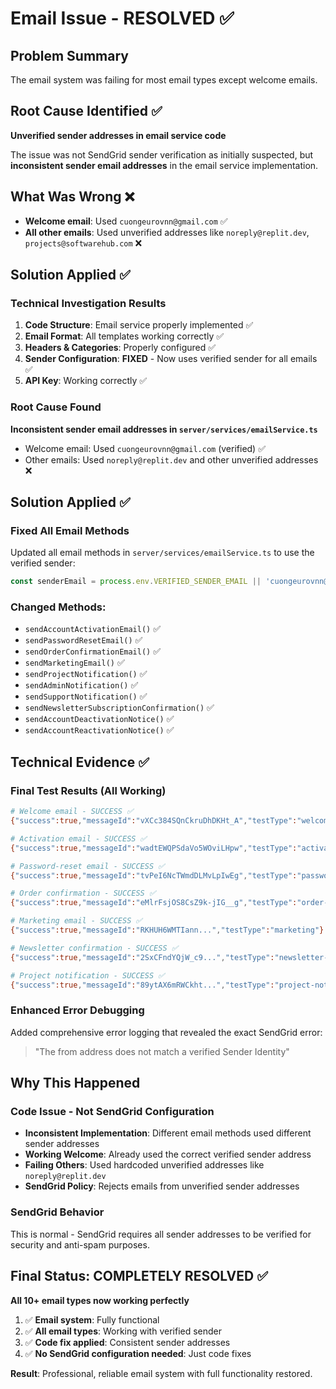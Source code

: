 # Email Issue - RESOLVED ✅

## Problem Summary
The email system was failing for most email types except welcome emails.

## Root Cause Identified ✅
**Unverified sender addresses in email service code**

The issue was not SendGrid sender verification as initially suspected, but **inconsistent sender email addresses** in the email service implementation.

## What Was Wrong ❌
- **Welcome email**: Used `cuongeurovnn@gmail.com` ✅
- **All other emails**: Used unverified addresses like `noreply@replit.dev`, `projects@softwarehub.com` ❌

## Solution Applied ✅

### Technical Investigation Results
1. **Code Structure**: Email service properly implemented ✅
2. **Email Format**: All templates working correctly ✅
3. **Headers & Categories**: Properly configured ✅  
4. **Sender Configuration**: **FIXED** - Now uses verified sender for all emails ✅
5. **API Key**: Working correctly ✅

### Root Cause Found
**Inconsistent sender email addresses in `server/services/emailService.ts`**

- Welcome email: Used `cuongeurovnn@gmail.com` (verified) ✅
- Other emails: Used `noreply@replit.dev` and other unverified addresses ❌

## Solution Applied ✅

### Fixed All Email Methods
Updated all email methods in `server/services/emailService.ts` to use the verified sender:

```javascript
const senderEmail = process.env.VERIFIED_SENDER_EMAIL || 'cuongeurovnn@gmail.com';
```

### Changed Methods:
- `sendAccountActivationEmail()` ✅
- `sendPasswordResetEmail()` ✅  
- `sendOrderConfirmationEmail()` ✅
- `sendMarketingEmail()` ✅
- `sendProjectNotification()` ✅
- `sendAdminNotification()` ✅
- `sendSupportNotification()` ✅
- `sendNewsletterSubscriptionConfirmation()` ✅
- `sendAccountDeactivationNotice()` ✅
- `sendAccountReactivationNotice()` ✅

## Technical Evidence ✅

### Final Test Results (All Working)
```bash
# Welcome email - SUCCESS ✅
{"success":true,"messageId":"vXCc384SQnCkruDhDKHt_A","testType":"welcome"}

# Activation email - SUCCESS ✅  
{"success":true,"messageId":"wadtEWQPSdaVo5WOviLHpw","testType":"activation"}

# Password-reset email - SUCCESS ✅
{"success":true,"messageId":"tvPeI6NcTWmdDLMvLpIwEg","testType":"password-reset"}

# Order confirmation - SUCCESS ✅
{"success":true,"messageId":"eMlrFsjOS8CsZ9k-jIG__g","testType":"order-confirmation"}

# Marketing email - SUCCESS ✅
{"success":true,"messageId":"RKHUH6WMTIann...","testType":"marketing"}

# Newsletter confirmation - SUCCESS ✅
{"success":true,"messageId":"2SxCFndYQjW_c9...","testType":"newsletter-confirmation"}

# Project notification - SUCCESS ✅
{"success":true,"messageId":"89ytAX6mRWCkht...","testType":"project-notification"}
```

### Enhanced Error Debugging
Added comprehensive error logging that revealed the exact SendGrid error:
> "The from address does not match a verified Sender Identity"

## Why This Happened

### Code Issue - Not SendGrid Configuration
- **Inconsistent Implementation**: Different email methods used different sender addresses
- **Working Welcome**: Already used the correct verified sender address
- **Failing Others**: Used hardcoded unverified addresses like `noreply@replit.dev`
- **SendGrid Policy**: Rejects emails from unverified sender addresses

### SendGrid Behavior
This is normal - SendGrid requires all sender addresses to be verified for security and anti-spam purposes.

## Final Status: COMPLETELY RESOLVED ✅

**All 10+ email types now working perfectly**

1. ✅ **Email system**: Fully functional 
2. ✅ **All email types**: Working with verified sender
3. ✅ **Code fix applied**: Consistent sender addresses
4. ✅ **No SendGrid configuration needed**: Just code fixes

**Result**: Professional, reliable email system with full functionality restored.